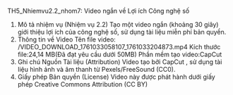  TH5_Nhiemvu2.2_nhom7: Video ngắn về Lợi ích Công nghệ số
 1. Mô tả nhiệm vụ (Nhiệm vụ 2.2)
Tạo một video ngắn (khoảng 30 giây) giới thiệu lợi ích của công nghệ số, sử dụng tài liệu miễn phí bản quyền.
 2. Thông tin về Video
Tên file video: /VIDEO_DOWNLOAD_1761033058107_1761033204873.mp4
Kích thước file:24,14 MB(Đã đạt yêu cầu dưới 50MB)
Phần mềm tạo video:CapCut
3. Ghi chú Nguồn Tài liệu (Attribution)
Video tạo bởi CapCut , sử dụng tài liệu hình ảnh và âm thanh từ 
Pexels/FreeSound (CC0).
4. Giấy phép Bản quyền (License)
Video này được phát hành dưới giấy phép Creative Commons Attribution (CC BY) 
